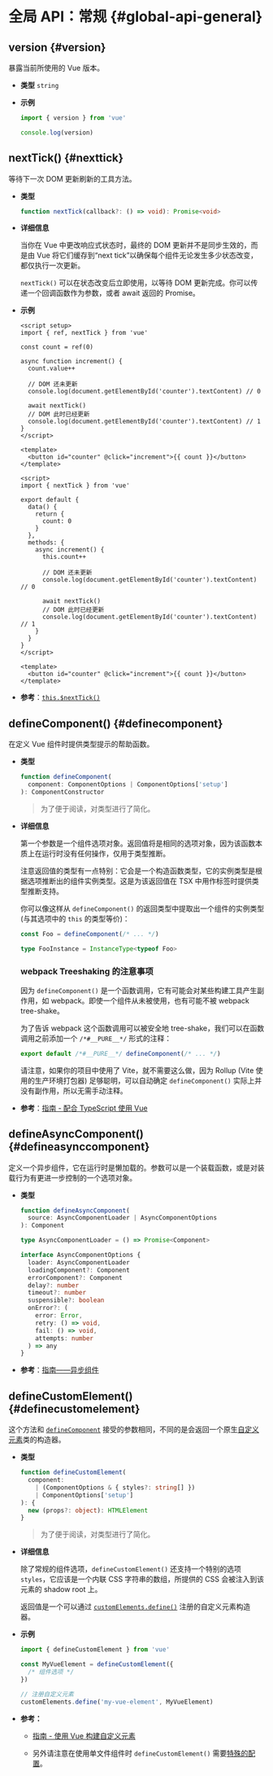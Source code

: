 # 全局 API：常规 {#global-api-general}

## version {#version}

暴露当前所使用的 Vue 版本。

- **类型** `string`

- **示例**

  ```js
  import { version } from 'vue'

  console.log(version)
  ```

## nextTick() {#nexttick}

等待下一次 DOM 更新刷新的工具方法。

- **类型**

  ```ts
  function nextTick(callback?: () => void): Promise<void>
  ```

- **详细信息**

  当你在 Vue 中更改响应式状态时，最终的 DOM 更新并不是同步生效的，而是由 Vue 将它们缓存到“next tick”以确保每个组件无论发生多少状态改变，都仅执行一次更新。

  `nextTick()` 可以在状态改变后立即使用，以等待 DOM 更新完成。你可以传递一个回调函数作为参数，或者 await 返回的 Promise。

- **示例**

  <div class="composition-api">

  ```vue
  <script setup>
  import { ref, nextTick } from 'vue'

  const count = ref(0)

  async function increment() {
    count.value++

    // DOM 还未更新
    console.log(document.getElementById('counter').textContent) // 0

    await nextTick()
    // DOM 此时已经更新
    console.log(document.getElementById('counter').textContent) // 1
  }
  </script>

  <template>
    <button id="counter" @click="increment">{{ count }}</button>
  </template>
  ```

  </div>
  <div class="options-api">

  ```vue
  <script>
  import { nextTick } from 'vue'

  export default {
    data() {
      return {
        count: 0
      }
    },
    methods: {
      async increment() {
        this.count++

        // DOM 还未更新
        console.log(document.getElementById('counter').textContent) // 0

        await nextTick()
        // DOM 此时已经更新
        console.log(document.getElementById('counter').textContent) // 1
      }
    }
  }
  </script>

  <template>
    <button id="counter" @click="increment">{{ count }}</button>
  </template>
  ```

  </div>

- **参考**：[`this.$nextTick()`](/api/component-instance.html#nexttick)

## defineComponent() {#definecomponent}

在定义 Vue 组件时提供类型提示的帮助函数。

- **类型**

  ```ts
  function defineComponent(
    component: ComponentOptions | ComponentOptions['setup']
  ): ComponentConstructor
  ```

  > 为了便于阅读，对类型进行了简化。

- **详细信息**

  第一个参数是一个组件选项对象。返回值将是相同的选项对象，因为该函数本质上在运行时没有任何操作，仅用于类型推断。

  注意返回值的类型有一点特别：它会是一个构造函数类型，它的实例类型是根据选项推断出的组件实例类型。这是为该返回值在 TSX 中用作标签时提供类型推断支持。

  你可以像这样从 `defineComponent()` 的返回类型中提取出一个组件的实例类型 (与其选项中的 `this` 的类型等价)：

  ```ts
  const Foo = defineComponent(/* ... */)

  type FooInstance = InstanceType<typeof Foo>
  ```

  ### webpack Treeshaking 的注意事项

  因为 `defineComponent()` 是一个函数调用，它有可能会对某些构建工具产生副作用，如 webpack。即使一个组件从未被使用，也有可能不被 webpack tree-shake。

  为了告诉 webpack 这个函数调用可以被安全地 tree-shake，我们可以在函数调用之前添加一个 `/*#__PURE__*/` 形式的注释：

  ```js
  export default /*#__PURE__*/ defineComponent(/* ... */)
  ```

  请注意，如果你的项目中使用了 Vite，就不需要这么做，因为 Rollup (Vite 使用的生产环境打包器) 足够聪明，可以自动确定 `defineComponent()` 实际上并没有副作用，所以无需手动注释。

- **参考**：[指南 - 配合 TypeScript 使用 Vue](/guide/typescript/overview.html#general-usage-notes)

## defineAsyncComponent() {#defineasynccomponent}

定义一个异步组件，它在运行时是懒加载的。参数可以是一个装载函数，或是对装载行为有更进一步控制的一个选项对象。

- **类型**

  ```ts
  function defineAsyncComponent(
    source: AsyncComponentLoader | AsyncComponentOptions
  ): Component

  type AsyncComponentLoader = () => Promise<Component>

  interface AsyncComponentOptions {
    loader: AsyncComponentLoader
    loadingComponent?: Component
    errorComponent?: Component
    delay?: number
    timeout?: number
    suspensible?: boolean
    onError?: (
      error: Error,
      retry: () => void,
      fail: () => void,
      attempts: number
    ) => any
  }
  ```

- **参考**：[指南——异步组件](/guide/components/async.html)

## defineCustomElement() {#definecustomelement}

这个方法和 [`defineComponent`](#definecomponent) 接受的参数相同，不同的是会返回一个原生[自定义元素](https://developer.mozilla.org/en-US/docs/Web/Web_Components/Using_custom_elements)类的构造器。

- **类型**

  ```ts
  function defineCustomElement(
    component:
      | (ComponentOptions & { styles?: string[] })
      | ComponentOptions['setup']
  ): {
    new (props?: object): HTMLElement
  }
  ```

  > 为了便于阅读，对类型进行了简化。

- **详细信息**

  除了常规的组件选项，`defineCustomElement()` 还支持一个特别的选项 `styles`，它应该是一个内联 CSS 字符串的数组，所提供的 CSS 会被注入到该元素的 shadow root 上。
  
  返回值是一个可以通过 [`customElements.define()`](https://developer.mozilla.org/en-US/docs/Web/API/CustomElementRegistry/define) 注册的自定义元素构造器。

- **示例**

  ```js
  import { defineCustomElement } from 'vue'

  const MyVueElement = defineCustomElement({
    /* 组件选项 */
  })

  // 注册自定义元素
  customElements.define('my-vue-element', MyVueElement)
  ```

- **参考：**

  - [指南 - 使用 Vue 构建自定义元素](/guide/extras/web-components.html#building-custom-elements-with-vue)

  - 另外请注意在使用单文件组件时 `defineCustomElement()` 需要[特殊的配置](/guide/extras/web-components.html#sfc-as-custom-element)。
